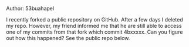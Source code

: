 Author: 53buahapel

I recently forked a public repository on GitHub. After a few days I deleted my repo. However, my friend informed me that he are still able to access one of my commits from that fork which commit 4bxxxxx. Can you figure out how this happened? See the public repo below.
